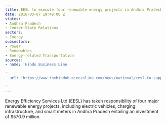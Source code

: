 ```yaml
---
title: EESL to execute four renewable energy projects in Andhra Pradesh
date: 2018-03-07 19:49:00 Z
states:
- Andhra Pradesh
- Center-State Relations
sectors:
- Energy
subsectors:
- Power
- Renewables
- Energy-related Transportation
sources:
- name: 'Hindu Business Line

'
  url: 'https://www.thehindubusinessline.com/news/national/eesl-to-supply-10000-electric-vehicles-to-ap/article22907260.ece

'
---
```


Energy Efficiency Services Ltd (EESL) has taken responsibility of four major renewable energy projects, including electric vehicles, charging infrastructure, and smart meters in Andhra Pradesh entailing an investment of $570.9 million. 
